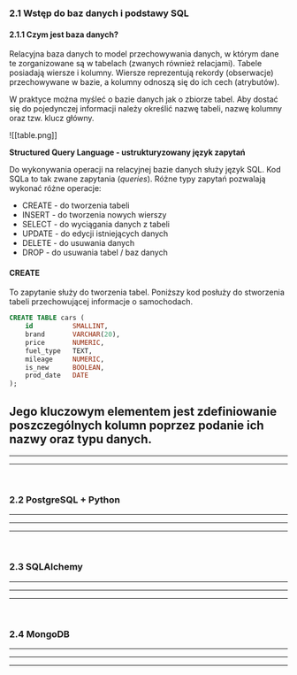 ### 2.1 Wstęp do baz danych i podstawy SQL
#### 2.1.1 Czym jest baza danych?
Relacyjna baza danych to model przechowywania danych, w którym dane te zorganizowane są w tabelach (zwanych również relacjami). Tabele posiadają wiersze i kolumny. Wiersze reprezentują rekordy (obserwacje) przechowywane w bazie, a kolumny odnoszą się do ich cech (atrybutów).

W praktyce można myśleć o bazie danych jak o zbiorze tabel. Aby dostać się do pojedynczej informacji należy określić nazwę tabeli, nazwę kolumny oraz tzw. klucz główny.

![[table.png]]


**Structured Query Language - ustrukturyzowany język zapytań**

Do wykonywania operacji na relacyjnej bazie danych służy język SQL. Kod SQLa to tak zwane zapytania (*queries*). Różne typy zapytań pozwalają wykonać różne operacje:

- CREATE - do tworzenia tabeli
- INSERT - do tworzenia nowych wierszy
- SELECT - do wyciągania danych z tabeli
- UPDATE - do edycji istniejących danych
- DELETE - do usuwania danych
- DROP - do usuwania tabel / baz danych


#### **CREATE**

To zapytanie służy do tworzenia tabel. Poniższy kod posłuży do stworzenia tabeli przechowującej informacje o samochodach.

``` SQL
CREATE TABLE cars (
    id          SMALLINT,    
    brand       VARCHAR(20), 
    price       NUMERIC,     
    fuel_type   TEXT,      
    mileage     NUMERIC,
    is_new      BOOLEAN,  
    prod_date   DATE 
);
```

Jego kluczowym elementem jest zdefiniowanie poszczególnych kolumn poprzez podanie ich nazwy oraz typu danych.
---
---
---
&nbsp;
### 2.2 PostgreSQL + Python

---
---
---
&nbsp;
### 2.3 SQLAlchemy

---
---
---
&nbsp;
### 2.4 MongoDB

---
---
---
&nbsp;
